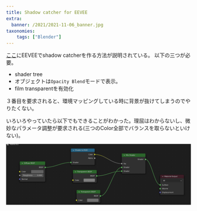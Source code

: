 ```yaml
---
title: Shadow catcher for EEVEE
extra:
  banner: /2021/2021-11-06_banner.jpg
taxonomies:
    tags: ["Blender"]
---
```

[ここ](https://blenderartists.org/t/how-to-make-a-shadow-catcher-in-cycles-and-eevee-blender-tutorial/1332364)にEEVEEでshadow catcherを作る方法が説明されている。
以下の三つが必要。

- shader tree
- オブジェクトは`Opacity Blend`モードで表示。
- film transparentを有効化

３番目を要求されると、環境マッピングしている時に背景が抜けてしまうのでやりたくない。

いろいろやっていたら以下でもできることがわかった。理屈はわからないし、微妙なパラメータ調整が要求される(三つのColor全部でバランスを取らないといけない)。

![](/2021/2021-11-06_shadow-catcher.png)
